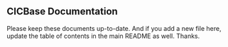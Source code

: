 ## CICBase Documentation

Please keep these documents up-to-date. And if you add a new file here, update the table of contents in the main README as well. Thanks.

